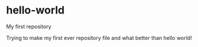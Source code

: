 # hello-world
My first repository

Trying to make my first ever repository file and what better than hello world!
